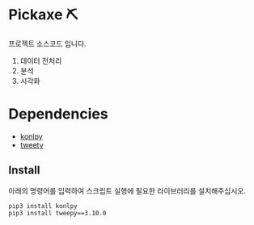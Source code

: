 # Pickaxe ⛏

프로젝트 소스코드 입니다.

1. 데이터 전처리
2. 분석
3. 시각화

# Dependencies
* [konlpy](https://konlpy.org/en/latest)
* [tweety](https://www.tweepy.org)

## Install
아래의 명령어를 입력하여 스크립트 실행에 필요한 라이브러리를 설치해주십시오.
```
pip3 install konlpy
pip3 install tweepy==3.10.0
```
